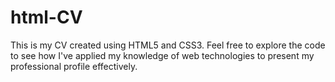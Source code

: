 # html-CV
This is my CV created using HTML5 and CSS3. Feel free to explore the code to see how I've applied my knowledge of web technologies to present my professional profile effectively.
